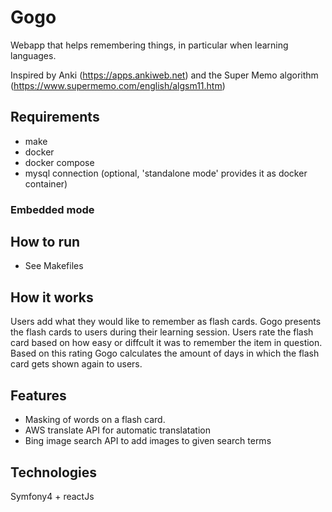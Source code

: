 # Gogo
Webapp that helps remembering things, in particular when learning languages. 

Inspired by Anki (https://apps.ankiweb.net) and the Super Memo algorithm (https://www.supermemo.com/english/algsm11.htm) 

## Requirements
* make
* docker
* docker compose
* mysql connection (optional, 'standalone mode' provides it as docker container)

### Embedded mode

## How to run
* See Makefiles

## How it works
Users add what they would like to remember as flash cards.
Gogo presents the flash cards to users during their learning session. Users rate the flash card based on how easy or diffcult it was to remember the 
item in question. Based on this rating Gogo calculates the amount of days in which the flash card gets shown again to users.

## Features
* Masking of words on a flash card. 
* AWS translate API for automatic translatation
* Bing image search API to add images to given search terms

## Technologies
Symfony4 + reactJs



